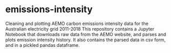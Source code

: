 # emissions-intensity
Cleaning and plotting AEMO carbon emissions intensity data for the Australian electricity grid 2011-2018
This repository contains a Jupyter Notebook that downloads raw data from the AEMO website, and  parses and plots emission intensity history.
It also contains the parsed data in csv form, and in a pickled pandas dataframe.
